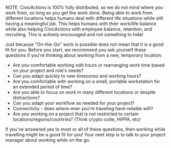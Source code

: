 NOTE: CivicActions is 100% fully distributed, so we do not mind where you work from, so long as you get the work done. Being able to work from different locations helps humans deal with different life situations while still having a meaningful job. This helps humans with their work/life balance while also helping CivicActions with employee balance, retention, and recruiting. This is actively encouraged and not something to hide!

Just because "On-the-Go" work is possible does not mean that it is a good fit for you. Before you start, we recommend you ask yourself these questions if you're thinking about working from a new, temporary location:

* Are you comfortable working odd hours or rearranging work time based on your project and role's needs?
* Can you adapt quickly to new timezones and working hours?
* Are you comfortable with working on a small, portable workstation for an extended period of time?
* Are you able to focus on work in many different locations or despite distractions?
* Can you adapt your workflow as needed for your project?
* Connectivity - does where-ever you're traveling have reliable wifi?
* Are you working on a project that is not restricted to certain locations/regions/countries? (Think crypto code, HIPPA, etc)

If you've answered yes to most or all of these questions, then working while travelling might be a good fit for you! Your next step is to talk to your project manager about working while on the go.

